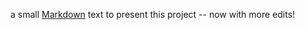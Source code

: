 a small [Markdown](https://en.support.wordpress.com/markdown-quick-reference/ "Markdown Cheat Sheet") text to present this project -- now with more edits!
